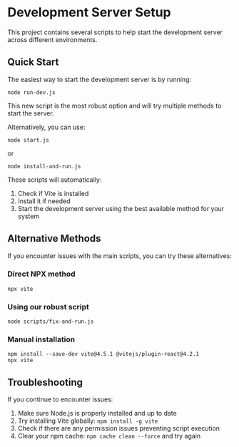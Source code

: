 
# Development Server Setup

This project contains several scripts to help start the development server across different environments.

## Quick Start

The easiest way to start the development server is by running:

```
node run-dev.js
```

This new script is the most robust option and will try multiple methods to start the server.

Alternatively, you can use:

```
node start.js
```

or 

```
node install-and-run.js
```

These scripts will automatically:
1. Check if Vite is installed
2. Install it if needed
3. Start the development server using the best available method for your system

## Alternative Methods

If you encounter issues with the main scripts, you can try these alternatives:

### Direct NPX method
```
npx vite
```

### Using our robust script
```
node scripts/fix-and-run.js
```

### Manual installation
```
npm install --save-dev vite@4.5.1 @vitejs/plugin-react@4.2.1
npx vite
```

## Troubleshooting

If you continue to encounter issues:

1. Make sure Node.js is properly installed and up to date
2. Try installing Vite globally: `npm install -g vite`
3. Check if there are any permission issues preventing script execution
4. Clear your npm cache: `npm cache clean --force` and try again

